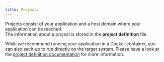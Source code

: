```yaml
---
title: Projects
---
```


Projects consist of your application and a host domain where your application can be reached.  
The information about a project is stored in the **project definition** file.

While we recommend running your application in a Docker container,
you can also set it up to run directly on the target system.
Please have a look at the [project definition documentation](../configuration/project-definition/introduction.md) for more information.
